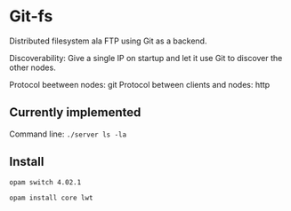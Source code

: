 Git-fs
======

Distributed filesystem ala FTP using Git as a backend.

Discoverability: Give a single IP on startup and let it use Git to discover the other nodes.

Protocol beetween nodes: git
Protocol between clients and nodes: http

## Currently implemented

Command line:
`./server ls -la`

## Install

`opam switch 4.02.1`

`opam install core lwt`
